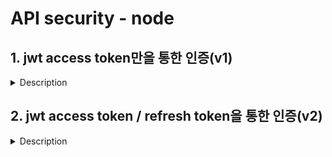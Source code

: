 # API security - node

## 1. jwt access token만을 통한 인증(v1)

<details>
<summary>Description</summary>
<div markdown="1">

- 로그인과 같은 1차 인증을 거친 후 라고 가정
- 이후 매 API 마다 token이 만료되지 않았는지(세션에 토큰이 존재하는지)를 확인하며 권한을 부여

### 과정

0. (if) token이 client 저장소에 없다면 서버에 getToken 요청 보냄
1. client -> server 요청 시마다 token을가지고 verify token middleware 거침
2. token이 만료됐다면 재발급 받기

#### 주의사항

- postman 으로 테스트 시 받은 토큰값을 header 속 key : Authorization 의 value값으로 넣어 보내야한다.

##### 결과

### /v1/getToken

![image](https://user-images.githubusercontent.com/63635886/133563400-dadd722f-66bd-48a3-b620-5f803268aa49.png)

### /v1/verifyToken

![image](https://user-images.githubusercontent.com/63635886/133563533-0ac42045-35d6-4f6c-bd16-9dfce18c9761.png)

</div>
</details>

## 2. jwt access token / refresh token을 통한 인증(v2)

<details>
<summary>Description</summary>
<div markdown="1">
- 서버에서 access token, refresh token을 생성하고, 저장
- client 또한 이 두 가지 token을 모두 저장

### 과정

0. 클라이언트는 권한 인증 요청 시마다 access token을 header에 넣어 보냄
1. 서버는 헤더 토큰 검증, payload 디코딩해서 권한 확인
   1-1. 토큰 만료 시 만료 응답 반환
2. 만료된 토큰 재발급 위해 access, refresh(내용X) token 둘 다 header에 실어 새로운 토큰 발급 요청
3. 서버는 refresh 토큰이 검증되면 새로 발급한 access token과 기존 refresh 토큰을 다시 반환.

### 고민사항

- refresh token을 유저에게도 반환하고, 받아야 하는 이유,,?
  => access token이 만료됐을 때 재발급 받기 위해서! 따라서 만료 됐을 때만 보내주면 된다.
- refresh token을 왜 DB에 저장해야할까?
  - Access Toekn 과 달리 매 요청마다 주고 받지 않기 때문에 탈취 당할 위험이 적으며, 요청 주기가 길기 때문에 별도의 저장소에 보관(정책마다 다르게 사용)
  - 탈취당했을 때 저장소에서 Refresh Token 정보를 삭제하면 Access Token 만료 후에 재발급이 안되게 강제 로그아웃 처리 가능
  - 일반적으로 **refresh token 속에는 Payload 없음 !!**
    - 따라서 "DB에 유저정보와 함께 조회"
- 만약 refresh token안에 payload를 넣는다면,,?
  => 이미 jwt는 암호화 처리가 되기 때문에, secret과 salt를 이용한다면 위변조 가능성이 없다.
  => 추가로, jwt 안에는 의미가 있는 payload값이 들어가기때문에 내용 판단 가능.
  => 하지만 1차적으로 존재하는 refresh token이냐는 것을 판단하는 용도!(성능상)
- access token은 따로 저장해주지 않아도 되는 것인가,,?
  - => env 파일에서 미리 정의 된 secret key를 통해 유효성 검증하면 된다.

</div>
</details>
